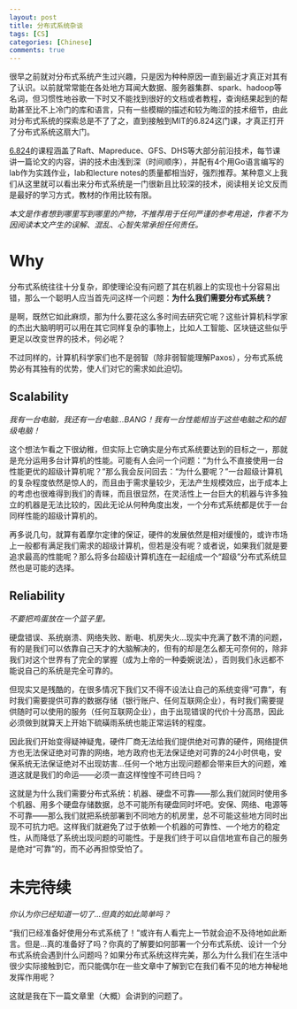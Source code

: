 ```yaml
---
layout: post
title: 分布式系统杂谈
tags: [CS]
categories: [Chinese]
comments: true
---
```

很早之前就对分布式系统产生过兴趣，只是因为种种原因一直到最近才真正对其有了认识。以前就常常能在各处地方耳闻大数据、服务器集群、spark、hadoop等名词，但习惯性地谷歌一下时又不能找到很好的文档或者教程，查询结果起到的帮助甚至比不上冷门的库和语言，只有一些模糊的描述和较为晦涩的技术细节，由此对分布式系统的探索总是不了了之，直到接触到MIT的6.824这门课，才真正打开了分布式系统这扇大门。

[6.824](https://pdos.csail.mit.edu/6.824/schedule.html)的课程涵盖了Raft、Mapreduce、GFS、DHS等大部分前沿技术，每节课讲一篇论文的内容，讲的技术由浅到深（时间顺序），并配有4个用Go语言编写的lab作为实践作业，lab和lecture notes的质量都相当好，强烈推荐。某种意义上我们从这里就可以看出来分布式系统是一门很新且比较深的技术，阅读相关论文反而是最好的学习方式，教材的作用比较有限。

*本文是作者想到哪里写到哪里的产物，不推荐用于任何严谨的参考用途，作者不为因阅读本文产生的误解、混乱、心智失常承担任何责任。*

# Why

分布式系统往往十分复杂，即使理论没有问题了其在机器上的实现也十分容易出错，那么一个聪明人应当首先问这样一个问题：**为什么我们需要分布式系统？**

是啊，既然它如此麻烦，那为什么要花这么多时间去研究它呢？这些计算机科学家的杰出大脑明明可以用在其它同样复杂的事物上，比如人工智能、区块链这些似乎更足以改变世界的技术，何必呢？

不过同样的，计算机科学家们也不是弱智（除非弱智能理解Paxos），分布式系统势必有其独有的优势，使人们对它的需求如此迫切。

## Scalability

*我有一台电脑，我还有一台电脑...BANG！我有一台性能相当于这些电脑之和的超级电脑！*

这个想法乍看之下很幼稚，但实际上它确实是分布式系统要达到的目标之一，那就是充分运用多台计算机的性能。可能有人会问一个问题：“为什么不直接使用一台性能更优的超级计算机呢？”那么我会反问回去：“为什么要呢？”一台超级计算机的复杂程度依然是惊人的，而且由于需求量较少，无法产生规模效应，出于成本上的考虑也很难得到我们的青睐，而且很显然，在灵活性上一台巨大的机器与许多独立的机器是无法比较的，因此无论从何种角度出发，一个分布式系统都是优于一台同样性能的超级计算机的。

再多说几句，就算有着摩尔定律的保证，硬件的发展依然是相对缓慢的，或许市场上一般都有满足我们需求的超级计算机，但若是没有呢？或者说，如果我们就是要追求最高的性能呢？那么将多台超级计算机连在一起组成一个“超级”分布式系统显然也是可能的选择。

## Reliability

*不要把鸡蛋放在一个篮子里。*

硬盘错误、系统崩溃、网络失败、断电、机房失火...现实中充满了数不清的问题，有的是我们可以依靠自己天才的大脑解决的，但有的却是怎么都无可奈何的，除非我们对这个世界有了完全的掌握（成为上帝的一种委婉说法），否则我们永远都不能说自己的系统是完全可靠的。

但现实又是残酷的，在很多情况下我们又不得不设法让自己的系统变得“可靠”，有时我们需要提供可靠的数据存储（银行账户、任何互联网企业），有时我们需要提供随时可以使用的服务（任何互联网企业），由于出现错误的代价十分高昂，因此必须做到就算天上开始下硫磺雨系统也能正常运转的程度。

因此我们开始变得疑神疑鬼，硬件厂商无法给我们提供绝对可靠的硬件，网络提供方也无法保证绝对可靠的网络，地方政府也无法保证绝对可靠的24小时供电，安保系统无法保证绝对不出现妨害...任何一个地方出现问题都会带来巨大的问题，难道这就是我们的命运——必须一直这样惶惶不可终日吗？

这就是为什么我们需要分布式系统：机器、硬盘不可靠——那么我们就同时使用多个机器、用多个硬盘存储数据，总不可能所有硬盘同时坏吧。安保、网络、电源等不可靠——那么我们就把系统部署到不同地方的机房里，总不可能这些地方同时出现不可抗力吧。这样我们就避免了过于依赖一个机器的可靠性、一个地方的稳定性，从而降低了系统出现问题的可能性。于是我们终于可以自信地宣布自己的服务是绝对“可靠”的，而不必再担惊受怕了。

# 未完待续

*你认为你已经知道一切了...但真的如此简单吗？*

“我们已经准备好使用分布式系统了！”或许有人看完上一节就会迫不及待地如此断言。但是...真的准备好了吗？你真的了解要如何部署一个分布式系统、设计一个分布式系统会遇到什么问题吗？如果分布式系统这样完美，那么为什么我们在生活中很少实际接触到它，而只能偶尔在一些文章中了解到它在我们看不见的地方神秘地发挥作用呢？

这就是我在下一篇文章里（大概）会讲到的问题了。
